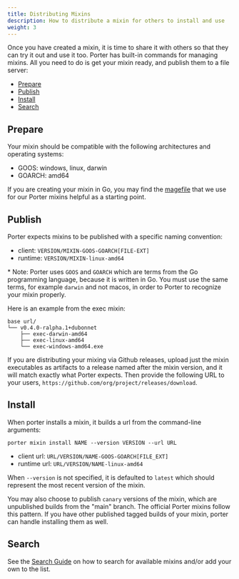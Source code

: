 ```yaml
---
title: Distributing Mixins
description: How to distribute a mixin for others to install and use
weight: 3
---
```


Once you have created a mixin, it is time to share it with others so that
they can try it out and use it too. Porter has built-in commands for
managing mixins. All you need to do is get your mixin ready, and publish
them to a file server:

- [Prepare](#prepare)
- [Publish](#publish)
- [Install](#install)
- [Search](#search)

## Prepare

Your mixin should be compatible with the following architectures and operating
systems:

- GOOS: windows, linux, darwin
- GOARCH: amd64

If you are creating your mixin in Go, you may find the [magefile](https://github.com/getporter/skeletor/blob/main/magefile.go) that we use
for our Porter mixins helpful as a starting point.

## Publish

Porter expects mixins to be published with a specific naming convention:

- client: `VERSION/MIXIN-GOOS-GOARCH[FILE-EXT]`
- runtime: `VERSION/MIXIN-linux-amd64`

\* Note: Porter uses `GOOS` and `GOARCH` which are terms from the Go programming
language, because it is written in Go. You must use the same terms, for example
`darwin` and not macos, in order to Porter to recognize your mixin properly.

Here is an example from the exec mixin:

```
base url/
└── v0.4.0-ralpha.1+dubonnet
    ├── exec-darwin-amd64
    ├── exec-linux-amd64
    └── exec-windows-amd64.exe
```

If you are distributing your mixing via Github releases, upload just the mixin
executables as artifacts to a release named after the mixin version, and it will
match exactly what Porter expects. Then provide the following URL to your users,
`https://github.com/org/project/releases/download`.

## Install

When porter installs a mixin, it builds a url from the command-line arguments:

```
porter mixin install NAME --version VERSION --url URL
```

- client url: `URL/VERSION/NAME-GOOS-GOARCH[FILE_EXT]`
- runtime url: `URL/VERSION/NAME-linux-amd64`

When `--version` is not specified, it is defaulted to `latest` which should
represent the most recent version of the mixin.

You may also choose to publish `canary` versions of the mixin, which are
unpublished builds from the "main" branch. The official Porter mixins follow
this pattern. If you have other published tagged builds of your mixin, porter
can handle installing them as well.

## Search

See the [Search Guide][search-guide] on how to search for available mixins and/or
add your own to the list.

[mk]: /src/mixin.mk
[search-guide]: /package-search/
